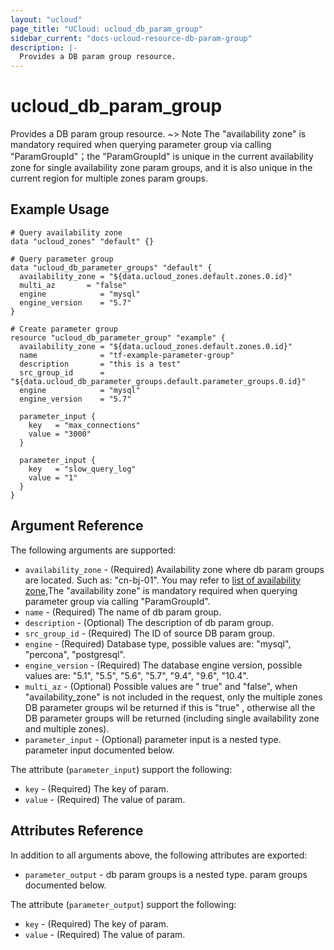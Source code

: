 ```yaml
---
layout: "ucloud"
page_title: "UCloud: ucloud_db_param_group"
sidebar_current: "docs-ucloud-resource-db-param-group"
description: |-
  Provides a DB param group resource.
---
```


# ucloud_db_param_group

Provides a DB param group resource. 
~> Note The "availability zone" is mandatory required when querying parameter group via calling "ParamGroupId"；the "ParamGroupId" is unique in the current availability zone for single availability zone param groups, and it is also unique in the current region for multiple zones param groups.
## Example Usage

```hcl
# Query availability zone
data "ucloud_zones" "default" {}

# Query parameter group
data "ucloud_db_parameter_groups" "default" {
  availability_zone = "${data.ucloud_zones.default.zones.0.id}"
  multi_az       = "false"
  engine            = "mysql"
  engine_version    = "5.7"
}

# Create parameter group
resource "ucloud_db_parameter_group" "example" {
  availability_zone = "${data.ucloud_zones.default.zones.0.id}"
  name              = "tf-example-parameter-group"
  description       = "this is a test"
  src_group_id      = "${data.ucloud_db_parameter_groups.default.parameter_groups.0.id}"
  engine            = "mysql"
  engine_version    = "5.7"

  parameter_input {
    key   = "max_connections"
    value = "3000"
  }

  parameter_input {
    key   = "slow_query_log"
    value = "1"
  }
}
```
## Argument Reference

The following arguments are supported:

* `availability_zone` - (Required) Availability zone where db param groups are located. Such as: "cn-bj-01". You may refer to [list of availability zone](https://docs.ucloud.cn/api/summary/regionlist),The "availability zone" is mandatory required when querying parameter group via calling "ParamGroupId".
* `name` - (Required) The name of db param group.
* `description` - (Optional) The description of db param group.
* `src_group_id` - (Required) The ID of source DB param group.
* `engine` - (Required) Database type, possible values are: "mysql", "percona", "postgresql".
* `engine_version` - (Required) The database engine version, possible values are: "5.1", "5.5", "5.6", "5.7", "9.4", "9.6", "10.4".
* `multi_az` - (Optional) Possible values are " true" and "false", when "availability_zone" is not included in the request, only the multiple zones DB parameter groups wil be returned if this is "true" , otherwise all the DB parameter groups will be returned (including single availability zone and multiple zones).
* `parameter_input` - (Optional) parameter input is a nested type. parameter input documented below.

The attribute (`parameter_input`) support the following:
* `key` - (Required) The key of param.
* `value` - (Required) The value of param.

## Attributes Reference

In addition to all arguments above, the following attributes are exported:

* `parameter_output` - db param groups is a nested type. param groups documented below.

The attribute (`parameter_output`) support the following:

* `key` - (Required) The key of param.
* `value` - (Required) The value of param.
